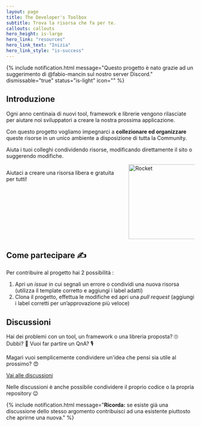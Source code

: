```yaml
---
layout: page
title: The Developer's Toolbox
subtitle: Trova la risorsa che fa per te.
callouts: callouts
hero_height: is-large
hero_link: "resources"
hero_link_text: "Inizia"
hero_link_style: "is-success"
---
```


{% include notification.html message="Questo progetto è nato grazie ad un suggerimento di @fabio-mancin sul nostro server Discord." dismissable="true" status="is-light" icon="" %}

## Introduzione
Ogni anno centinaia di nuovi tool, framework e librerie vengono rilasciate per aiutare noi sviluppatori a creare la nostra prossima applicazione.

Con questo progetto vogliamo impegnarci a **collezionare ed organizzare** queste risorse in un unico ambiente a disposizione di tutta la Community.

Aiuta i tuoi colleghi condividendo risorse, modificando direttamente il sito o suggerendo modifiche.

<div class="hero is-small is-dark is-rounded my-medium">
	<div class="hero-body">
		<div class="columns is-vcentered">
			<div class="column is-two-thirds">
				<p class="title is-3 has-text-white">Aiutaci a creare una risorsa libera e gratuita per tutti!</p>
			</div>
			<div class="column">
				<div class="is-flex is-justify-content-center mt-negative-medium">
					<img width="200px" src="https://i.ibb.co/RDtYp7P/green-rocket.gif" alt="Rocket">
				</div>
			</div>
		</div>
	</div>
</div>

## Come partecipare ✍

Per contribuire al progetto hai 2 possibilità :
1. Apri un _issue_  in cui segnali un errore o condividi una nuova risorsa (utilizza il template corretto e aggiungi i label adatti)
2. Clona il progetto, effettua le modifiche ed apri una _pull request_ (aggiungi i label corretti per un’approvazione più veloce)

## Discussioni

Hai dei problemi con un tool, un framework o una libreria proposta? 🙄 Dubbi? 🤔 Vuoi far partire un QnA? 🎙

Magari vuoi semplicemente condividere un'idea che pensi sia utile al prossimo? 😍

<div class="is-flex is-justify-content-center my-medium">
	<a href="{{site.collaboration_links.discussions}}" class="button is-link is-light is-large">Vai alle discussioni</a>
</div>

Nelle discussioni è anche possibile condividere il proprio codice o la propria repository 😉 

{% include notification.html message="**Ricorda:** se esiste già una discussione dello stesso argomento contribuisci ad una esistente piuttosto che aprirne una nuova." %}


